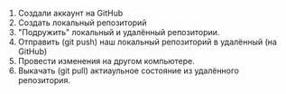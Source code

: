 1. Создали аккаунт на GitHub
2. Создать локальный репозиторий
3. "Подружить" локальный и удалённый репозитории.
4. Отправить (git push) наш локальный репозиторий в удалённый (на GitHub)
5. Провести изменения на другом компьютере.
6. Выкачать (git pull) актиаульное состояние из удалённого репозитория.